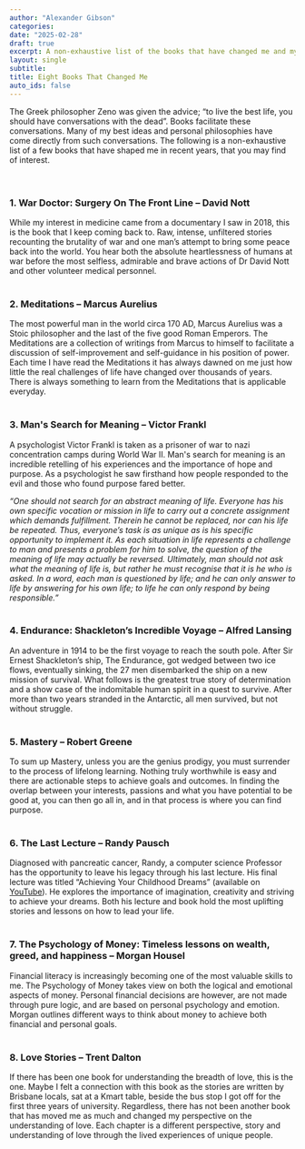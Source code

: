 ```yaml
---
author: "Alexander Gibson"
categories:
date: "2025-02-28"
draft: true
excerpt: A non-exhaustive list of the books that have changed me and my direction in life.
layout: single
subtitle:
title: Eight Books That Changed Me
auto_ids: false
---
```



The Greek philosopher Zeno was given the advice; “to live the best life, you should have conversations with the dead”. Books facilitate these conversations. Many of my best ideas and personal philosophies have come directly from such conversations. The following is a non-exhaustive list of a few books that have shaped me in recent years, that you may find of interest.
<br><br><br>

### 1.	War Doctor: Surgery On The Front Line – David Nott

While my interest in medicine came from a documentary I saw in 2018, this is the book that I keep coming back to. Raw, intense, unfiltered stories recounting the brutality of war and one man’s attempt to bring some peace back into the world. You hear both the absolute heartlessness of humans at war before the most selfless, admirable and brave actions of Dr David Nott and other volunteer medical personnel.  
<br>

### 2.	Meditations – Marcus Aurelius

The most powerful man in the world circa 170 AD, Marcus Aurelius was a Stoic philosopher and the last of the five good Roman Emperors. The Meditations are a collection of writings from Marcus to himself to facilitate a discussion of self-improvement and self-guidance in his position of power. Each time I have read the Meditations it has always dawned on me just how little the real challenges of life have changed over thousands of years. There is always something to learn from the Meditations that is applicable everyday. 
<br><br>

### 3.	Man's Search for Meaning – Victor Frankl

A psychologist Victor Frankl is taken as a prisoner of war to nazi concentration camps during World War II. Man's search for meaning is an incredible retelling of his experiences and the importance of hope and purpose. As a psychologist he saw firsthand how people responded to the evil and those who found purpose fared better.

*“One should not search for an abstract meaning of life. Everyone has his own specific vocation or mission in life to carry out a concrete assignment which demands fulfillment. Therein he cannot be replaced, nor can his life be repeated. Thus, everyone’s task is as unique as is his specific opportunity to implement it. As each situation in life represents a challenge to man and presents a problem for him to solve, the question of the meaning of life may actually be reversed. Ultimately, man should not ask what the meaning of life is, but rather he must recognise that it is he who is asked. In a word, each man is questioned by life; and he can only answer to life by answering for his own life; to life he can only respond by being responsible.”*
<br><br>

### 4.	Endurance: Shackleton’s Incredible Voyage – Alfred Lansing

An adventure in 1914 to be the first voyage to reach the south pole. After Sir Ernest Shackleton’s ship, The Endurance, got wedged between two ice flows, eventually sinking, the 27 men disembarked the ship on a new mission of survival. What follows is the greatest true story of determination and a show case of the indomitable human spirit in a quest to survive. After more than two years stranded in the Antarctic, all men survived, but not without struggle.
<br><br>

### 5.	Mastery – Robert Greene

To sum up Mastery, unless you are the genius prodigy, you must surrender to the process of lifelong learning. Nothing truly worthwhile is easy and there are actionable steps to achieve goals and outcomes. In finding the overlap between your interests, passions and what you have potential to be good at, you can then go all in, and in that process is where you can find purpose.
<br><br>

### 6.	The Last Lecture – Randy Pausch

Diagnosed with pancreatic cancer, Randy, a computer science Professor has the opportunity to leave his legacy through his last lecture. His final lecture was titled “Achieving Your Childhood Dreams” (available on [YouTube](https://www.youtube.com/watch?v=ji5_MqicxSo&t=4123s&ab_channel=CarnegieMellonUniversity)). He explores the importance of imagination, creativity and striving to achieve your dreams. Both his lecture and book hold the most uplifting stories and lessons on how to lead your life.
<br><br>

### 7.	The Psychology of Money: Timeless lessons on wealth, greed, and happiness – Morgan Housel

Financial literacy is increasingly becoming one of the most valuable skills to me. The Psychology of Money takes view on both the logical and emotional aspects of money. Personal financial decisions are however, are not made through pure logic, and are based on personal psychology and emotion. Morgan outlines different ways to think about money to achieve both financial and personal goals. 
<br><br>

### 8.	Love Stories – Trent Dalton

If there has been one book for understanding the breadth of love, this is the one. Maybe I felt a connection with this book as the stories are written by Brisbane locals, sat at a Kmart table, beside the bus stop I got off for the first three years of university. Regardless, there has not been another book that has moved me as much and changed my perspective on the understanding of love. Each chapter is a different perspective, story and understanding of love through the lived experiences of unique people.  
<br><br>

